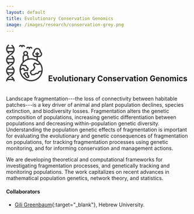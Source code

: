 ```yaml
---
layout: default
title: Evolutionary Conservation Genomics
image: /images/research/conservation-grey.png
---
```


## <img style="width:100px; padding-right: 10px;" src="/images/research/conservation-grey.png"> Evolutionary Conservation Genomics
<br/>
Landscape fragmentation---the loss of connectivity between habitable patches---is a key driver of animal and plant population declines, species extinction, and biodiversity losses. Fragmentation alters the genetic composition of populations, increasing genetic differentiation between populations and decreasing within-population genetic diversity. Understanding the population genetic effects of fragmentation is important for evaluating the evolutionary and genetic consequences of fragmentation on populations, for tracking fragmentation processes using genetic monitoring, and for informing conservation and management actions. 

We are developing theoretical and computational frameworks for investigating fragmentation processes, and genetically tracking and monitoring populations. The work capitalizes on recent advances in mathematical population genetics, network theory, and statistics. 


#### Collaborators
* [Gili Greenbaum](https://www.greenbaumlab.com/){:target="_blank"}, Hebrew University. 

